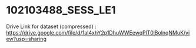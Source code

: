 # 102103488_SESS_LE1

Drive Link for dataset (compressed) : https://drive.google.com/file/d/1aI4xhY2p1DhuWWEewqPlT0lBolnqNMuK/view?usp=sharing
